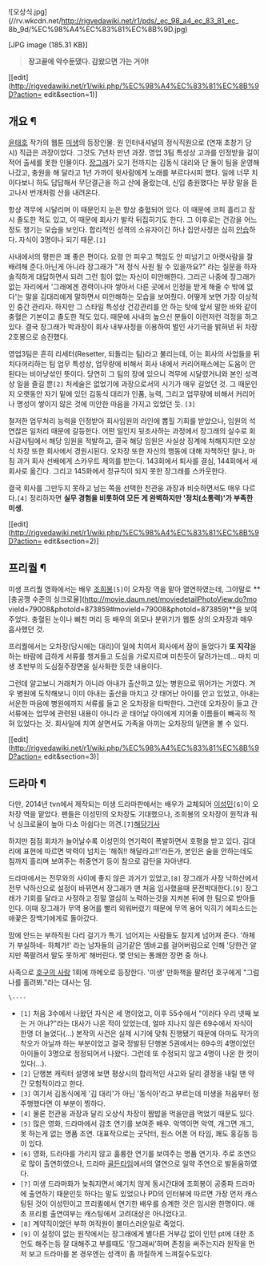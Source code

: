 ![오상식.jpg](//rv.wkcdn.net/http://rigvedawiki.net/r1/pds/_ec_98_a4_ec_83_81_ec_
8b_9d/%EC%98%A4%EC%83%81%EC%8B%9D.jpg)

[JPG image (185.31 KB)]

> **장고끝에 악수둔댔다. 감왔으면 가는 거야!**

[[edit](http://rigvedawiki.net/r1/wiki.php/%EC%98%A4%EC%83%81%EC%8B%9D?action=
edit&section=1)]

## 개요 ¶

[윤태호](%EC%9C%A4%ED%83%9C%ED%98%B8.md) 작가의 웹툰
[미생](%EB%AF%B8%EC%83%9D%28%EC%9B%B9%ED%88%B0%29.md)의 등장인물. 원 인터내셔널의 정식직원으로
(연재 초창기 당시) 직급은 과장이었다. 그것도 7년차 만년 과장. 영업 3팀 특성상 고과를 인정받을 길이 적어 출세를 못한 인물이다.
[장그래](%EC%9E%A5%EA%B7%B8%EB%9E%98.md)가 오기 전까지는 김동식 대리와 단 둘이 팀을 운영해 나갔고, 충원을
해 달라고 1년 가까이 윗사람에게 노래를 부르다시피 했다. 일에 너무 치이다보니 하도 답답해서 무단결근을 하고 산에 올랐는데, 신입
충원했다는 부장 말을 듣고나서 번개처럼 산을 내려온다.  

항상 격무에 시달리며 이 때문인지 눈은 항상 충혈되어 있다. 이 때문에 코피 흘리고 잠시 졸도한 적도 있고, 이 때문에 회사가 발칵
뒤집히기도 한다. 그 이후로는 건강을 어느정도 챙기는 모습을 보인다. 합리적인 성격의 소유자이긴 하나 집안사정은 심히
[안습](%EC%95%88%EC%8A%B5.md)하다. 자식이 3명이나 되기 때문.`[1]`

  

사내에서의 평판은 꽤 좋은 편이다. 요령 안 피우고 책임도 안 떠넘기고 아랫사람을 잘 배려해 준다.아닌게 아니라 장그래가 "저 정식 사원 될
수 있을까요?" 라는 질문을 하자 솔직하게 대답하면서 되려 그런 힘이 없는 자신이 미안해한다. 그리곤 나중에 장그래가 없는 자리에서
'그래에겐 경력이나마 쌓아서 다른 곳에서 인정을 받게 해줄 수 밖에 없다'는 말을 김대리에게 말하면서 미안해하는 모습을 보여줬다. 어떻게
보면 가장 이상적인 중간 관리자. 하지만 그 스타일 특성상 건강관리를 안 하는 탓에 앞서 말한 바와 같이 충혈은 기본이고 졸도한 적도 있다.
때문에 사내의 높으신 분들이 이런저런 걱정을 하고 있다. 결국 장그래가 박과장이 회사 내부사정을 이용하여 벌인 사기극을 밝혀낸 뒤 차장
2호봉으로 승진했다.

  

영업3팀은 흔히 리세터(Resetter, 되돌리는 팀)라고 불리는데, 이는 회사의 사업들을 뒤치다꺼리하는 팀 업무 특성상, 업무량에 비해서
회사 내에서 커리어패스에는 도움이 안 된다는 비아냥섞인 뜻이다. 당연히 그 팀의 장에 있으니 격무에 시달렸거니와 본인 성격상 일을 즐길
뿐`[2]` 처세술은 없었기에 과장으로서의 시기가 매우 길었던 것. 그 때문인지 오랫동안 자기 밑에 있던 김동식 대리가 인품, 능력, 그리고
업무량에 비해서 커리어나 명성이 쌓이지 않은 것에 미안한 마음을 가지고 있었던 듯. `[3]`

  

철저한 업무처리 능력을 인정받아 회사임원의 라인에 뽑힐 기회를 받았으나, 임원의 석연찮은 일처리 때문에 갈등한다. 어떤 일인지 뒷조사하는
과정에서 장그래의 실수로 회사감사팀에서 해당 임원을 적발하고, 결국 해당 임원은 사실상 징계에 처해지지만 오상식 차장 또한 회사에서
경원시된다. 오차장 또한 자신의 행동에 대해 자책하던 찰나, 마침 과거 회사 선배에게 스카우트 제의를 받는다. 143회에서 퇴사를 결심,
144회에서 새 회사로 옮긴다. 그리고 145화에서 정규직이 되지 못한 장그래를 스카웃한다.

  

결국 회사를 그만두지 못하고 남는 쪽을 선택한 천관웅 과장과 비슷하면서도 매우 다르다.`[4]` 정리하자면 **실무 경험을 비롯하여 모든 게
완벽하지만 '정치(소통력)'가 부족한 미생.**

[[edit](http://rigvedawiki.net/r1/wiki.php/%EC%98%A4%EC%83%81%EC%8B%9D?action=
edit&section=2)]

## 프리퀄 ¶

미생 프리퀄 영화에서는 배우 [조희봉](%EC%A1%B0%ED%9D%AC%EB%B4%89.md)`[5]`이 오차장 역을 맡아
열연하였는데, 그야말로 **[충공깽 수준의 싱크로율](http://movie.daum.net/moviedetailPhotoView.do?mo
vieId=79008&photoId=873859#movieId=79008&photoId=873859)**을 보여주었다. 충혈된 눈이나 삐친
머리 등 배우의 외모나 분위기가 웹툰 상의 오차장과 매우 흡사했던 것.

  

프리퀄에서는 오차장(당시에는 대리)이 일에 치여서 회사에서 잠이 들었다가 **또 지각**을 하는 바람에 급하게 서류를 챙겨들고 도심을
가로지르며 미친듯이 달려가는데... 마치 미생 초반부의 도심질주장면을 실사화한 듯한 내용이다.

  

그런데 알고보니 거래처가 아니라 아내가 출산하고 있는 병원으로 뛰어가는 거였다. 겨우 병원에 도착해보니 이미 아내는 출산을 마치고 갓 태어난
아이를 안고 있었고, 아내는 서운한 마음에 병원에까지 서류를 들고 온 오차장을 타박한다. 그런데 오차장이 들고 간 서류에는 업무에 관련된
내용이 아니라 곧 태어날 아이에게 지어줄 이름들이 빼곡히 적혀 있었다는 것. 회사일에 치여 살면서도 가족을 아끼는 오차장의 일면을 볼 수
있다.

[[edit](http://rigvedawiki.net/r1/wiki.php/%EC%98%A4%EC%83%81%EC%8B%9D?action=
edit&section=3)]

## 드라마 ¶

다만, 2014년 tvn에서 제작되는 미생 드라마판에서는 배우가 교체되어
[이성민](%EC%9D%B4%EC%84%B1%EB%AF%BC.md)`[6]`이 오차장 역을 맡았다. 팬들은 이성민의 오차장도
기대했으나, 조희봉의 오차장이 원작과 워낙 싱크로율이 높아 다소 아쉽다는
의견.`[7]`[해당기사](http://www.hankookilbo.com/v/364c5e3cfd2c4945a81c5bcda0c4cd42)

  

하지만 점점 회차가 늘어날수록 이성민의 연기력이 폭발하면서 호평을 받고 있다. 김대리에 표현에 따르면 박력이 넘치는 '해줘!!
해달라고!!'라든가, 본인은 술을 안하는데도 침까지 흘리며 보여주는 취중연기 등이 참으로 감탄을 자아낸다.

  

드라마에서는 전무와의 사이에 좋지 않은 과거가 있었고,`[8]` 장그래가 사장 낙하산에서 전무 낙하산으로 설정이 바뀌면서 장그래가 맨 처음
입사했을때 문전박대한다.`[9]` 장그래가 기회를 달라고 사정하고 정말 열심히 노력하는것을 지켜본 뒤에 한 팀으로 받아들인다. 이때 장그래가
무역 용어를 빨리 외워버렸기 때문에 무역 용어 익히기 에피소드는 애꿎은 장백기에게로 돌아갔다.

  

맘에 안드는 부하직원 다리 걸기가 특기. 넘어지는 사람들도 찰지게 넘어져 준다. '하체가 부실하네- 하체가!' 라는 남자들의 금기같은
엠바고를 걸어버림으로 인해 '당한건 알지만 쪽팔려서 말도 못하게' 해버린다. 몇 안되는 통쾌한 장면 중 하나.

  

사족으로 [호구의 사랑](%ED%98%B8%EA%B5%AC%EC%9D%98%20%EC%82%AC%EB%9E%91.md) 1회에 까메오로
등장한다. '미생' 만화책을 팔려던 호구에게 "그럼 나를 홀려봐."라는 대사는 덤.

`\----`

  * `[1]` 처음 3수에서 나왔던 자식은 세 명이었고, 이후 55수에서 "이러다 우리 넷째 보는 거 아냐?"라는 대사가 나온 적이 있었는데, 얼마 지나지 않은 69수에서 자식이 한명 더 늘었다(...) 본작의 사건은 실제 시기에 맞춰 진행됐기 때문에 아마도 작가의 착오가 아닐까 하는 부분이었고 결국 정발된 단행본 5권에서는 69수의 4명이었던 아이들이 3명으로 정정되어서 나왔다. 그런데 또 수정되지 않고 4명이 나온 한 컷이 있다(…).
  * `[2]` 단행본 캐릭터 설명에 보면 평상시의 합리적인 사고와 달리 결정을 내릴 땐 약간 모험적이라고 한다.
  * `[3]` 여기서 김동식에게 '김 대리'가 아닌 '동식아'라고 부르는데 미생을 처음부터 정주행했다면 이 부분이 찡하다.
  * `[4]` 물론 천관웅 과장과 달리 오상식 차장이 짬밥을 먹을만큼 먹었기 때문도 있다.
  * `[5]` 많은 영화, 드라마에서 감초 연기를 보여준 배우. 악역이면 악역, 개그면 개그, 못 하는게 없는 명품 조연. 대표작으로는 굿닥터, 원스 어폰 어 타임, 쾌도 홍길동 등이 있다.
  * `[6]` 영화, 드라마를 가리지 않고 훌륭한 연기를 보여주는 명품 연기자. 주로 조연으로 많이 출연하였으나, 드라마 [골든타임](%EA%B3%A8%EB%93%A0%ED%83%80%EC%9E%84.md)에서의 열연으로 일약 주연으로 발돋움하였다.
  * `[7]` 미생 드라마화가 늦춰지면서 예기치 않게 동시간대에 조희봉이 공중파 드라마에 출연하기 때문인듯 하다는 말도 있었으나 PD의 인터뷰에 따르면 가장 먼저 캐스팅된 것이 이성민이고 프리퀼에서 연기한 배우를 승계한 것은 임시완 한명이다. 애초 프리퀼 출연여부는 캐스팅에서 고려대상은 아니었다고.
  * `[8]` 계약직이었던 부하 여직원이 불미스러운일로 죽었다.
  * `[9]` 이 설정이 없는 원작에서는 장그래에게 별다른 거부감 없이 인턴 pt에 대한 조언도 해주는등 잘 대해주고 부를때도 '장그래씨'하며 존칭을 써주는지라 원작을 먼저 보고 드라마를 본 경우엔는 성격이 좀 까칠하게 느껴질수도있다.

